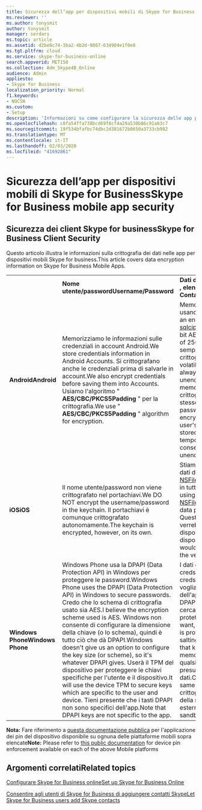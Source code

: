 ```yaml
---
title: Sicurezza dell’app per dispositivi mobili di Skype for Business
ms.reviewer: ''
ms.author: tonysmit
author: tonysmit
manager: serdars
ms.topic: article
ms.assetid: d2be8c74-3ba2-4b2d-9807-634904e1f0e8
ms.tgt.pltfrm: cloud
ms.service: skype-for-business-online
search.appverid: MET150
ms.collection: Adm_Skype4B_Online
audience: Admin
appliesto:
- Skype for Business
localization_priority: Normal
f1.keywords:
- NOCSH
ms.custom:
- Setup
description: 'Informazioni su come configurare la sicurezza delle app per dispositivi mobili per gli utenti. '
ms.openlocfilehash: c8fa54ffa738bcd69f8cf4a29a530b86c91a63c7
ms.sourcegitcommit: 19f534bfafbc74dbc2d381672b0650a3733cb982
ms.translationtype: MT
ms.contentlocale: it-IT
ms.lasthandoff: 02/03/2020
ms.locfileid: "41692861"
---
```

# <a name="skype-for-business-mobile-app-security"></a><span data-ttu-id="f8e7f-103">Sicurezza dell’app per dispositivi mobili di Skype for Business</span><span class="sxs-lookup"><span data-stu-id="f8e7f-103">Skype for Business mobile app security</span></span>

## <a name="skype-for-business-client-security"></a><span data-ttu-id="f8e7f-104">Sicurezza dei client Skype for business</span><span class="sxs-lookup"><span data-stu-id="f8e7f-104">Skype for Business Client Security</span></span>

<span data-ttu-id="f8e7f-105">Questo articolo illustra le informazioni sulla crittografia dei dati nelle app per dispositivi mobili Skype for business.</span><span class="sxs-lookup"><span data-stu-id="f8e7f-105">This article covers data encryption information on Skype for Business Mobile Apps.</span></span>
  
|||||
|:-----|:-----|:-----|:-----|
||<span data-ttu-id="f8e7f-106">**Nome utente/password**</span><span class="sxs-lookup"><span data-stu-id="f8e7f-106">**Username/Password**</span></span> <br/> |<span data-ttu-id="f8e7f-107">**Dati dell'app (conversazioni<br/> , elenco contatti, riunioni)**</span><span class="sxs-lookup"><span data-stu-id="f8e7f-107">**App Data (Conversations,<br/> Contact List, Meetings)**</span></span> <br/> |<span data-ttu-id="f8e7f-108">**Registri diagnostici**</span><span class="sxs-lookup"><span data-stu-id="f8e7f-108">**Diagnostic logs**</span></span> <br/> |
|<span data-ttu-id="f8e7f-109">**Android**</span><span class="sxs-lookup"><span data-stu-id="f8e7f-109">**Android**</span></span> <br/> |<span data-ttu-id="f8e7f-110">Memorizziamo le informazioni sulle credenziali in account Android.</span><span class="sxs-lookup"><span data-stu-id="f8e7f-110">We store credentials information in Android Accounts.</span></span> <span data-ttu-id="f8e7f-111">Si crittografano anche le credenziali prima di salvarle in account.</span><span class="sxs-lookup"><span data-stu-id="f8e7f-111">We also encrypt credentials before saving them into Accounts.</span></span> <span data-ttu-id="f8e7f-112">Usiamo l'algoritmo " **AES/CBC/PKCS5Padding** " per la crittografia.</span><span class="sxs-lookup"><span data-stu-id="f8e7f-112">We use " **AES/CBC/PKCS5Padding** " algorithm for encryption.</span></span> <br/> |<span data-ttu-id="f8e7f-113">Memorizziamo in un database SQL crittografato usando una raccolta denominata [sqlcipher](https://www.zetetic.net/sqlcipher/design/).</span><span class="sxs-lookup"><span data-stu-id="f8e7f-113">We store in an encrypted SQL database using a library called [sqlcipher](https://www.zetetic.net/sqlcipher/design/).</span></span> <span data-ttu-id="f8e7f-114">Usiamo il loro algoritmo predefinito di 256 bit AES in modalità CBC.</span><span class="sxs-lookup"><span data-stu-id="f8e7f-114">We use their default algorithm of 256-bit AES in CBC mode.</span></span> <span data-ttu-id="f8e7f-115">I dati in Rest vengono sempre crittografati nel file di database ed è solo non crittografati in transito all'interno della memoria volatile dell'app e delle chiamate.</span><span class="sxs-lookup"><span data-stu-id="f8e7f-115">The data at rest is always encrypted in the database file and is only unencrypted in transit inside of the app's volatile memory and call stacks.</span></span> <span data-ttu-id="f8e7f-116">È anche possibile crittografare i file della segreteria telefonica usando lo stesso metodo usato per il nome e la crittografia della password dell'utente (non archiviati nel DB).</span><span class="sxs-lookup"><span data-stu-id="f8e7f-116">We also encrypt voicemail files using the same method as the user's name and password encryption (they are not stored in the DB).</span></span> <span data-ttu-id="f8e7f-117">I messaggi vocali sono temporaneamente decrittografati sul disco per consentire la riproduzione.</span><span class="sxs-lookup"><span data-stu-id="f8e7f-117">Voicemails are temporarily unencrypted on disk to allow playback.</span></span>  <br/> |<span data-ttu-id="f8e7f-118">Queste informazioni non sono crittografate.</span><span class="sxs-lookup"><span data-stu-id="f8e7f-118">This information is not encrypted.</span></span>  <br/> |
|<span data-ttu-id="f8e7f-119">**iOS**</span><span class="sxs-lookup"><span data-stu-id="f8e7f-119">**iOS**</span></span> <br/> |<span data-ttu-id="f8e7f-120">Il nome utente/password non viene crittografato nel portachiavi.</span><span class="sxs-lookup"><span data-stu-id="f8e7f-120">We DO NOT encrypt the username/password in the keychain.</span></span> <span data-ttu-id="f8e7f-121">Il portachiavi è comunque crittografato autonomamente.</span><span class="sxs-lookup"><span data-stu-id="f8e7f-121">The keychain is encrypted, however, on its own.</span></span>  <br/> |<span data-ttu-id="f8e7f-122">Stiamo già usando il contrassegno di protezione dei dati di [NSFileProtectionCompleteUntilFirstUserAuthentication](https://developer.apple.com/reference/foundation/fileprotectiontype/1616633-completeuntilfirstuserauthentica) in tutti i file nell'archiviazione dell'app.</span><span class="sxs-lookup"><span data-stu-id="f8e7f-122">We are already using [NSFileProtectionCompleteUntilFirstUserAuthentication](https://developer.apple.com/reference/foundation/fileprotectiontype/1616633-completeuntilfirstuserauthentica) data protection flag on all files in the app storage.</span></span> <span data-ttu-id="f8e7f-123">Questo significa che i file nell'archiviazione dell'app verrebbero crittografati finché l'utente non sblocca il dispositivo per la prima volta dopo il riavvio del dispositivo.</span><span class="sxs-lookup"><span data-stu-id="f8e7f-123">This means that files in the app storage would be encrypted until user unlocks the device for the very first time after the device reboot.</span></span> <br/> |<span data-ttu-id="f8e7f-124">Queste informazioni non sono crittografate.</span><span class="sxs-lookup"><span data-stu-id="f8e7f-124">This information is not encrypted.</span></span>  <br/> |
|<span data-ttu-id="f8e7f-125">**Windows Phone**</span><span class="sxs-lookup"><span data-stu-id="f8e7f-125">**Windows Phone**</span></span> <br/> |<span data-ttu-id="f8e7f-126">Windows Phone usa la DPAPI (Data Protection API) in Windows per proteggere le password.</span><span class="sxs-lookup"><span data-stu-id="f8e7f-126">Windows Phone uses the DPAPI (Data Protection API) in Windows to secure passwords.</span></span> <span data-ttu-id="f8e7f-127">Credo che lo schema di crittografia usato sia AES.</span><span class="sxs-lookup"><span data-stu-id="f8e7f-127">I believe the encryption scheme used is AES.</span></span> <span data-ttu-id="f8e7f-128">Windows non consente di configurare la dimensione della chiave (o lo schema), quindi è tutto ciò che dà DPAPI.</span><span class="sxs-lookup"><span data-stu-id="f8e7f-128">Windows doesn't give us an option to configure the key size (or scheme), so it's whatever DPAPI gives.</span></span> <span data-ttu-id="f8e7f-129">Userà il TPM del dispositivo per proteggere le chiavi specifiche per l'utente e il dispositivo.</span><span class="sxs-lookup"><span data-stu-id="f8e7f-129">It will use the device TPM to secure keys which are specific to the user and device.</span></span> <span data-ttu-id="f8e7f-130">Tieni presente che i tasti DPAPI non sono specifici dell'app.</span><span class="sxs-lookup"><span data-stu-id="f8e7f-130">Note that DPAPI keys are not specific to the app.</span></span>  <br/> |<span data-ttu-id="f8e7f-131">I dati dell'app WP sono protetti con [DPAP](https://msdn.microsoft.com/en-us/library/windows/apps/hh487164%28v=vs.105%29.aspx)i, come creds.</span><span class="sxs-lookup"><span data-stu-id="f8e7f-131">WP App Data is protected with [DPAP](https://msdn.microsoft.com/en-us/library/windows/apps/hh487164%28v=vs.105%29.aspx)I, like the creds.</span></span> <span data-ttu-id="f8e7f-132">A seconda della quantità di dettagli che vogliamo, alcune delle informazioni di indice per i dati dell'app sono protette dalla crittografia AES (non DPAPI) per evitare la salatura, quindi possiamo cercare senza decrittografare e la chiave è a sua volta protetta con DPAPI.</span><span class="sxs-lookup"><span data-stu-id="f8e7f-132">Depending on how much detail we want, some of the index information for the App Data is protected by (non-DPAPI) AES encryption to avoid salting, so we can look up without decrypting, and that key is in turn protected with DPAPI.</span></span> <span data-ttu-id="f8e7f-133">I dati memorizzati nella cache possono essere letti da qualsiasi processo dello stesso telefono, presupponendo che possa raggiungere la cartella dati.</span><span class="sxs-lookup"><span data-stu-id="f8e7f-133">Cached data can be read by any process from the same phone, assuming it can reach our data folder.</span></span> <span data-ttu-id="f8e7f-134">La crittografia di Windows non protegge dalla violazione della sandbox, ma solo i tentativi di accesso esterno.</span><span class="sxs-lookup"><span data-stu-id="f8e7f-134">Windows encryption does not protect from sandbox breach, only external access attempts.</span></span>  <br/> |<span data-ttu-id="f8e7f-135">Queste informazioni non sono crittografate.</span><span class="sxs-lookup"><span data-stu-id="f8e7f-135">This information is not encrypted.</span></span>  <br/> |
   
<span data-ttu-id="f8e7f-136">**Nota:** Fare riferimento a [questa documentazione pubblica](https://docs.microsoft.com/InTune/deploy-use/introduction-to-device-compliance-policies-in-microsoft-intune) per l'applicazione dei pin del dispositivo disponibile su ognuna delle piattaforme mobili sopra elencate</span><span class="sxs-lookup"><span data-stu-id="f8e7f-136">**Note:** Please refer to [this public documentation](https://docs.microsoft.com/InTune/deploy-use/introduction-to-device-compliance-policies-in-microsoft-intune) for device pin enforcement available on each of the above Mobile platforms</span></span>
  
## <a name="related-topics"></a><span data-ttu-id="f8e7f-137">Argomenti correlati</span><span class="sxs-lookup"><span data-stu-id="f8e7f-137">Related topics</span></span>
[<span data-ttu-id="f8e7f-138">Configurare Skype for Business online</span><span class="sxs-lookup"><span data-stu-id="f8e7f-138">Set up Skype for Business Online</span></span>](set-up-skype-for-business-online.md)

[<span data-ttu-id="f8e7f-139">Consentire agli utenti di Skype for Business di aggiungere contatti Skype</span><span class="sxs-lookup"><span data-stu-id="f8e7f-139">Let Skype for Business users add Skype contacts</span></span>](let-skype-for-business-users-add-skype-contacts.md)

  
 
